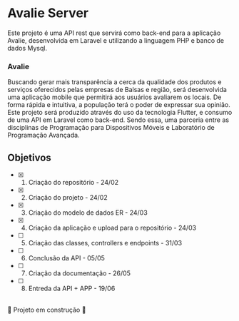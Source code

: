 # Avalie Server

Este projeto é uma API rest que servirá como back-end para a aplicação Avalie, desenvolvida em Laravel e utilizando a linguagem PHP e banco de dados Mysql.

### Avalie

Buscando gerar mais transparência a cerca da qualidade dos produtos e serviços oferecidos pelas empresas de Balsas e região, será desenvolvida uma aplicação mobile que permitirá aos usuários avaliarem os locais. De forma rápida e intuitiva, a população terá o poder de expressar sua opinião. Este projeto será produzido através do uso da tecnologia Flutter, e consumo de uma API em Laravel como back-end. Sendo essa, uma parceria entre as disciplinas de Programação para Dispositivos Móveis e Laboratório de Programação Avançada.

## Objetivos
- [x] 1. Criação do repositório - 24/02
- [x] 2. Criação do projeto - 24/02
- [x] 3. Criação do modelo de dados ER - 24/03
- [x] 4. Criação da aplicação e upload para o repositório - 24/03
- [ ] 5. Criação das classes, controllers e endpoints - 31/03
- [ ] 6. Conclusão da API - 05/05
- [ ] 7. Criação da documentação - 26/05
- [ ] 8. Entreda da API + APP - 19/06

<br>:construction: Projeto em construção :construction:
